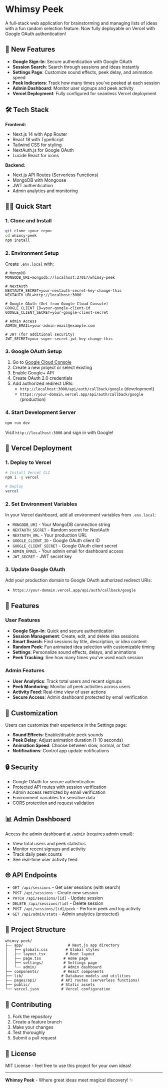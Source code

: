 # Whimsy Peek

A full-stack web application for brainstorming and managing lists of ideas with a fun random selection feature. Now fully deployable on Vercel with Google OAuth authentication!

## 🚀 New Features

- **Google Sign-In**: Secure authentication with Google OAuth
- **Session Search**: Search through sessions and ideas instantly
- **Settings Page**: Customize sound effects, peek delay, and animation speed
- **Peek Indicators**: Track how many times you've peeked at each session
- **Admin Dashboard**: Monitor user signups and peek activity
- **Vercel Deployment**: Fully configured for seamless Vercel deployment

## 🛠 Tech Stack

**Frontend:**
- Next.js 14 with App Router
- React 18 with TypeScript
- Tailwind CSS for styling
- NextAuth.js for Google OAuth
- Lucide React for icons

**Backend:**
- Next.js API Routes (Serverless Functions)
- MongoDB with Mongoose
- JWT authentication
- Admin analytics and monitoring

## 🏃‍♂️ Quick Start

### 1. Clone and Install
```bash
git clone <your-repo>
cd whimsy-peek
npm install
```

### 2. Environment Setup

Create `.env.local` with:

```env
# MongoDB
MONGODB_URI=mongodb://localhost:27017/whimsy-peek

# NextAuth
NEXTAUTH_SECRET=your-nextauth-secret-key-change-this
NEXTAUTH_URL=http://localhost:3000

# Google OAuth (Get from Google Cloud Console)
GOOGLE_CLIENT_ID=your-google-client-id
GOOGLE_CLIENT_SECRET=your-google-client-secret

# Admin Access
ADMIN_EMAIL=your-admin-email@example.com

# JWT (for additional security)
JWT_SECRET=your-super-secret-jwt-key-change-this
```

### 3. Google OAuth Setup

1. Go to [Google Cloud Console](https://console.cloud.google.com/)
2. Create a new project or select existing
3. Enable Google+ API
4. Create OAuth 2.0 credentials
5. Add authorized redirect URIs:
   - `http://localhost:3000/api/auth/callback/google` (development)
   - `https://your-domain.vercel.app/api/auth/callback/google` (production)

### 4. Start Development Server

```bash
npm run dev
```

Visit `http://localhost:3000` and sign in with Google!

## 🚀 Vercel Deployment

### 1. Deploy to Vercel

```bash
# Install Vercel CLI
npm i -g vercel

# Deploy
vercel
```

### 2. Set Environment Variables

In your Vercel dashboard, add all environment variables from `.env.local`:

- `MONGODB_URI` - Your MongoDB connection string
- `NEXTAUTH_SECRET` - Random secret for NextAuth
- `NEXTAUTH_URL` - Your production URL
- `GOOGLE_CLIENT_ID` - Google OAuth client ID
- `GOOGLE_CLIENT_SECRET` - Google OAuth client secret
- `ADMIN_EMAIL` - Your admin email for dashboard access
- `JWT_SECRET` - JWT secret key

### 3. Update Google OAuth

Add your production domain to Google OAuth authorized redirect URIs:
- `https://your-domain.vercel.app/api/auth/callback/google`

## 📱 Features

### User Features
- **Google Sign-In**: Quick and secure authentication
- **Session Management**: Create, edit, and delete idea sessions
- **Smart Search**: Find sessions by title, description, or idea content
- **Random Peek**: Fun animated idea selection with customizable timing
- **Settings**: Personalize sound effects, delays, and animations
- **Peek Tracking**: See how many times you've used each session

### Admin Features
- **User Analytics**: Track total users and recent signups
- **Peek Monitoring**: Monitor all peek activities across users
- **Activity Feed**: Real-time view of user actions
- **Secure Access**: Admin dashboard protected by email verification

## 🎨 Customization

Users can customize their experience in the Settings page:

- **Sound Effects**: Enable/disable peek sounds
- **Peek Delay**: Adjust animation duration (1-10 seconds)
- **Animation Speed**: Choose between slow, normal, or fast
- **Notifications**: Control app update notifications

## 🔒 Security

- Google OAuth for secure authentication
- Protected API routes with session verification
- Admin access restricted by email verification
- Environment variables for sensitive data
- CORS protection and request validation

## 📊 Admin Dashboard

Access the admin dashboard at `/admin` (requires admin email):

- View total users and peek statistics
- Monitor recent signups and activity
- Track daily peek counts
- See real-time user activity feed

## 🌐 API Endpoints

- `GET /api/sessions` - Get user sessions (with search)
- `POST /api/sessions` - Create new session
- `PATCH /api/sessions/[id]` - Update session
- `DELETE /api/sessions/[id]` - Delete session
- `POST /api/sessions/[id]/peek` - Perform peek and log activity
- `GET /api/admin/stats` - Admin analytics (protected)

## 🎯 Project Structure

```
whimsy-peek/
├── app/                    # Next.js app directory
│   ├── globals.css        # Global styles
│   ├── layout.tsx         # Root layout
│   ├── page.tsx          # Home page
│   ├── settings/         # Settings page
│   └── admin/            # Admin dashboard
├── components/           # React components
├── lib/                 # Database models and utilities
├── pages/api/           # API routes (serverless functions)
├── public/              # Static assets
└── vercel.json          # Vercel configuration
```

## 🤝 Contributing

1. Fork the repository
2. Create a feature branch
3. Make your changes
4. Test thoroughly
5. Submit a pull request

## 📄 License

MIT License - feel free to use this project for your own ideas!

---

**Whimsy Peek** - Where great ideas meet magical discovery! ✨